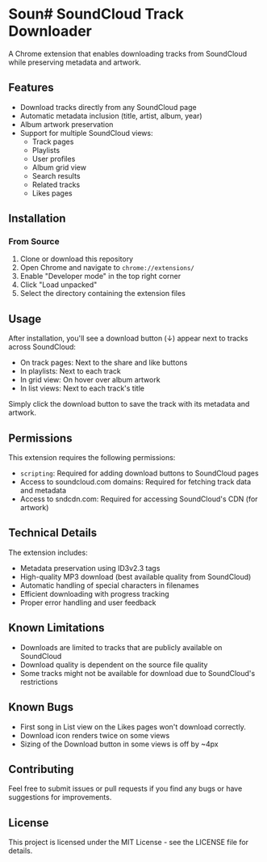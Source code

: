 # Soun# SoundCloud Track Downloader

A Chrome extension that enables downloading tracks from SoundCloud while preserving metadata and artwork.

## Features

- Download tracks directly from any SoundCloud page
- Automatic metadata inclusion (title, artist, album, year)
- Album artwork preservation
- Support for multiple SoundCloud views:
  - Track pages
  - Playlists
  - User profiles
  - Album grid view
  - Search results
  - Related tracks
  - Likes pages

## Installation

### From Source
1. Clone or download this repository
2. Open Chrome and navigate to `chrome://extensions/`
3. Enable "Developer mode" in the top right corner
4. Click "Load unpacked"
5. Select the directory containing the extension files

## Usage

After installation, you'll see a download button (↓) appear next to tracks across SoundCloud:
- On track pages: Next to the share and like buttons
- In playlists: Next to each track
- In grid view: On hover over album artwork
- In list views: Next to each track's title

Simply click the download button to save the track with its metadata and artwork.

## Permissions

This extension requires the following permissions:
- `scripting`: Required for adding download buttons to SoundCloud pages
- Access to soundcloud.com domains: Required for fetching track data and metadata
- Access to sndcdn.com: Required for accessing SoundCloud's CDN (for artwork)

## Technical Details

The extension includes:
- Metadata preservation using ID3v2.3 tags
- High-quality MP3 download (best available quality from SoundCloud)
- Automatic handling of special characters in filenames
- Efficient downloading with progress tracking
- Proper error handling and user feedback

## Known Limitations

- Downloads are limited to tracks that are publicly available on SoundCloud
- Download quality is dependent on the source file quality
- Some tracks might not be available for download due to SoundCloud's restrictions

## Known Bugs

- First song in List view on the Likes pages won't download correctly.
- Download icon renders twice on some views
- Sizing of the Download button in some views is off by ~4px

## Contributing

Feel free to submit issues or pull requests if you find any bugs or have suggestions for improvements.

## License

This project is licensed under the MIT License - see the LICENSE file for details.
